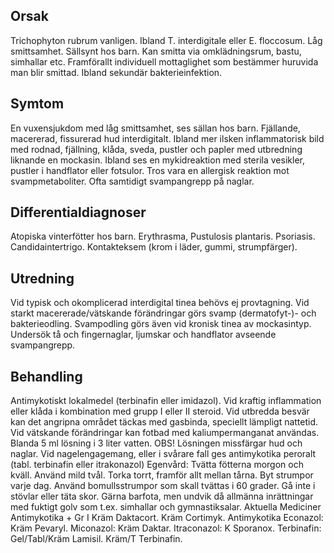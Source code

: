 ## Orsak

Trichophyton rubrum vanligen. Ibland T. interdigitale eller E. floccosum. Låg smittsamhet. Sällsynt hos barn. Kan smitta via omklädningsrum, bastu, simhallar etc. Framförallt individuell mottaglighet som bestämmer huruvida man blir smittad. Ibland sekundär bakterieinfektion.

## Symtom

En vuxensjukdom med låg smittsamhet, ses sällan hos barn. Fjällande, macererad, fissurerad hud interdigitalt. Ibland mer ilsken inflammatorisk bild med rodnad, fjällning, klåda, sveda, pustler och papler med utbredning liknande en mockasin. Ibland ses en mykidreaktion med sterila vesikler, pustler i handflator eller fotsulor. Tros vara en allergisk reaktion mot svampmetaboliter. Ofta samtidigt svampangrepp på naglar.

## Differentialdiagnoser

Atopiska vinterfötter hos barn. Erythrasma, Pustulosis plantaris. Psoriasis. Candidaintertrigo. Kontakteksem (krom i läder, gummi, strumpfärger).

## Utredning

Vid typisk och okomplicerad interdigital tinea behövs ej provtagning. Vid starkt macererade/vätskande förändringar görs svamp (dermatofyt-)- och bakterieodling. Svampodling görs även vid kronisk tinea av mockasintyp. Undersök tå och fingernaglar, ljumskar och handflator avseende svampangrepp.

## Behandling

Antimykotiskt lokalmedel (terbinafin eller imidazol). Vid kraftig inflammation eller klåda i kombination med grupp I eller II steroid. Vid utbredda besvär kan det angripna området täckas med gasbinda, speciellt lämpligt nattetid. Vid vätskande förändringar kan fotbad med kaliumpermanganat användas. Blanda 5 ml lösning i 3 liter vatten. OBS! Lösningen missfärgar hud och naglar.
Vid nagelengagemang, eller i svårare fall ges antimykotika peroralt (tabl. terbinafin eller itrakonazol)
Egenvård: Tvätta fötterna morgon och kväll. Använd mild tvål. Torka torrt, framför allt mellan tårna. Byt strumpor varje dag. Använd bomullsstrumpor som skall tvättas i 60 grader. Gå inte i stövlar eller täta skor. Gärna barfota, men undvik då allmänna inrättningar med fuktigt golv som t.ex. simhallar och gymnastiksalar.
Aktuella Mediciner
Antimykotika + Gr I
Kräm Daktacort. Kräm Cortimyk.
Antimykotika
Econazol: Kräm Pevaryl.
Miconazol: Kräm Daktar.
Itraconazol: K Sporanox.
Terbinafin: Gel/Tabl/Kräm Lamisil. Kräm/T Terbinafin.

